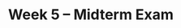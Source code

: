 ---
    title: Week 5 – Midterm Exam 
    weekNumber: 5

    days:
      - date: 2023-10-30
        events: 
          "**EXAM**{: .label .label-exam } **Midterm Exam** (in registered lecture section)":

      - date: 2023-11-1
        events:
          "**LEC 14**{: .label .label-lecture } Distribution and Sampling":
            "[CIT 10.0-10.4](https://inferentialthinking.com/chapters/10/Sampling_and_Empirical_Distributions.html)"


          "**DIS 5**{: .label .label-disc } Probability and Simulation":    
      - date: 2023-11-3
        events:
          "**LEC 15**{: .label .label-lecture } Bootstrapping and Percentiles":
            "[CIT 13.1-13.2](https://inferentialthinking.com/chapters/13/1/Percentiles.html)"
      
      - date: 2023-11-4
        events:
          "**PROJ**{: .label .label-proj } **Midterm Project** (see [partner guidelines](project-partners))":
---